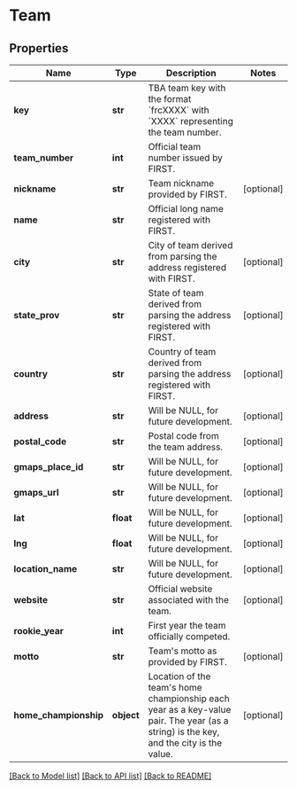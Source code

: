 # Team

## Properties
Name | Type | Description | Notes
------------ | ------------- | ------------- | -------------
**key** | **str** | TBA team key with the format &#x60;frcXXXX&#x60; with &#x60;XXXX&#x60; representing the team number. | 
**team_number** | **int** | Official team number issued by FIRST. | 
**nickname** | **str** | Team nickname provided by FIRST. | [optional] 
**name** | **str** | Official long name registered with FIRST. | 
**city** | **str** | City of team derived from parsing the address registered with FIRST. | [optional] 
**state_prov** | **str** | State of team derived from parsing the address registered with FIRST. | [optional] 
**country** | **str** | Country of team derived from parsing the address registered with FIRST. | [optional] 
**address** | **str** | Will be NULL, for future development. | [optional] 
**postal_code** | **str** | Postal code from the team address. | [optional] 
**gmaps_place_id** | **str** | Will be NULL, for future development. | [optional] 
**gmaps_url** | **str** | Will be NULL, for future development. | [optional] 
**lat** | **float** | Will be NULL, for future development. | [optional] 
**lng** | **float** | Will be NULL, for future development. | [optional] 
**location_name** | **str** | Will be NULL, for future development. | [optional] 
**website** | **str** | Official website associated with the team. | [optional] 
**rookie_year** | **int** | First year the team officially competed. | 
**motto** | **str** | Team&#39;s motto as provided by FIRST. | [optional] 
**home_championship** | **object** | Location of the team&#39;s home championship each year as a key-value pair. The year (as a string) is the key, and the city is the value. | [optional] 

[[Back to Model list]](../README.md#documentation-for-models) [[Back to API list]](../README.md#documentation-for-api-endpoints) [[Back to README]](../README.md)


